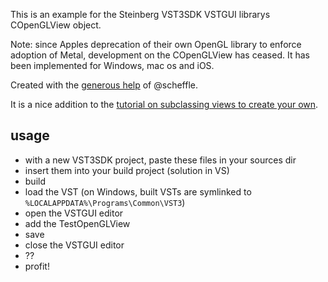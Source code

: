 This is an example for the Steinberg VST3SDK VSTGUI librarys COpenGLView object.

Note: since Apples deprecation of their own OpenGL library to enforce adoption of Metal, development on the COpenGLView has ceased.
It has been implemented for Windows, mac os and iOS.

Created with the [generous help](https://forums.steinberg.net/t/vstgui4-and-pure-opengl-editor/201982/10) of @scheffle.

It is a nice addition to the [tutorial on subclassing views to create your own](https://steinbergmedia.github.io/vst3_doc/vstgui/html/create_your_own_view.html).

## usage
 * with a new VST3SDK project, paste these files in your sources dir
 * insert them into your build project (solution in VS)
 * build
 * load the VST (on Windows, built VSTs are symlinked to `%LOCALAPPDATA%\Programs\Common\VST3`)
 * open the VSTGUI editor
 * add the TestOpenGLView
 * save
 * close the VSTGUI editor
 * ??
 * profit!
